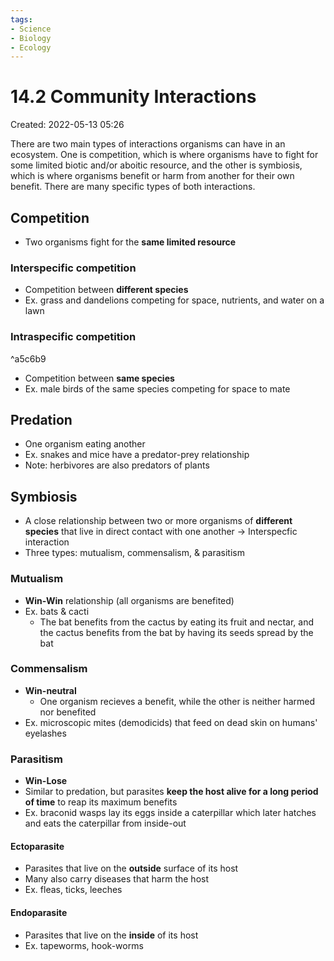 ```yaml
---
tags:
- Science
- Biology
- Ecology
---
```

# 14.2 Community Interactions 
Created: 2022-05-13 05:26  

There are two main types of interactions organisms can have in an ecosystem. One is competition, which is where organisms have to fight for some limited biotic and/or aboitic resource, and the other is symbiosis, which is where organisms benefit or harm from another for their own benefit. There are many specific types of both interactions. 

## Competition
- Two organisms fight for the **same limited resource** 

### Interspecific competition 
- Competition between **different species** 
- Ex. grass and dandelions competing for space, nutrients, and water on a lawn 

### Intraspecific competition 
^a5c6b9
- Competition between **same species** 
- Ex. male birds of the same species competing for space to mate 

## Predation 
- One organism eating another 
- Ex. snakes and mice have a predator-prey relationship 
- Note: herbivores are also predators of plants 

## Symbiosis 
- A close relationship between two or more organisms of **different species** that live in direct contact with one another 
	→ Interspecfic interaction 
- Three types: mutualism, commensalism, & parasitism 

### Mutualism 
- **Win-Win** relationship (all organisms are benefited) 
- Ex. bats & cacti 
	- The bat benefits from the cactus by eating its fruit and nectar, and the cactus benefits from the bat by having its seeds spread by the bat 

### Commensalism 
- **Win-neutral** 
	- One organism recieves a benefit, while the other is neither harmed nor benefited 
- Ex. microscopic mites (demodicids) that feed on dead skin on humans' eyelashes 

### Parasitism 
- **Win-Lose** 
- Similar to predation, but parasites **keep the host alive for a long period of time** to reap its maximum benefits 
- Ex. braconid wasps lay its eggs inside a caterpillar which later hatches and eats the caterpillar from inside-out 

#### Ectoparasite
- Parasites that live on the **outside** surface of its host 
- Many also carry diseases that harm the host 
- Ex. fleas, ticks, leeches 

#### Endoparasite 
- Parasites that live on the **inside** of its host 
- Ex. tapeworms, hook-worms 